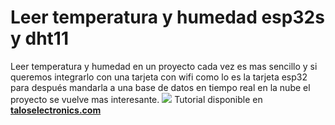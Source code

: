 # Leer temperatura y humedad esp32s y dht11
Leer temperatura y humedad en un proyecto cada vez es mas sencillo y si queremos integrarlo con una tarjeta con wifi como lo es la tarjeta esp32 para después mandarla a una base de datos en tiempo real en la nube el proyecto se vuelve mas interesante. 
![](https://cdn.shopify.com/s/files/1/0020/8027/6524/files/esp32_dht11_1024x1024.png?v=1626039000)
Tutorial disponible en [**taloselectronics.com**](https://www.taloselectronics.com/blogs/tutoriales/leer-temperatura-y-humedad-esp32s-y-dht11)
